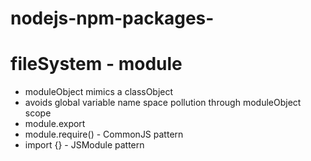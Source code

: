 # nodejs-npm-packages-
# fileSystem - module
- moduleObject mimics a classObject
- avoids global variable name space pollution through moduleObject scope
- module.export
- module.require() - CommonJS pattern
- import {} - JSModule pattern

